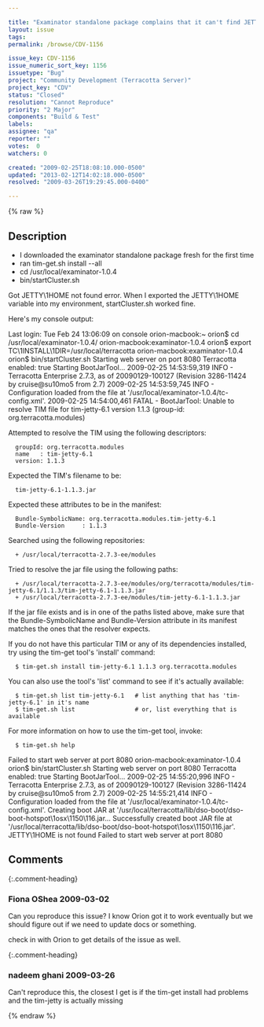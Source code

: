 ```yaml
---

title: "Examinator standalone package complains that it can't find JETTY_HOME when running bin/startCluster.sh"
layout: issue
tags: 
permalink: /browse/CDV-1156

issue_key: CDV-1156
issue_numeric_sort_key: 1156
issuetype: "Bug"
project: "Community Development (Terracotta Server)"
project_key: "CDV"
status: "Closed"
resolution: "Cannot Reproduce"
priority: "2 Major"
components: "Build & Test"
labels: 
assignee: "qa"
reporter: ""
votes:  0
watchers: 0

created: "2009-02-25T18:08:10.000-0500"
updated: "2013-02-12T14:02:18.000-0500"
resolved: "2009-03-26T19:29:45.000-0400"

---
```




{% raw %}



## Description

<div markdown="1" class="description">

- I downloaded the examinator standalone package fresh for the first time
- ran tim-get.sh install --all
- cd /usr/local/examinator-1.0.4
- bin/startCluster.sh

Got JETTY\1HOME not found error.  When I exported the JETTY\1HOME variable into my environment, startCluster.sh worked fine.

Here's my console output:

Last login: Tue Feb 24 13:06:09 on console
orion-macbook:~ orion$ cd /usr/local/examinator-1.0.4/
orion-macbook:examinator-1.0.4 orion$ export TC\1INSTALL\1DIR=/usr/local/terracotta
orion-macbook:examinator-1.0.4 orion$ bin/startCluster.sh
Starting web server on port 8080
Terracotta enabled: true
Starting BootJarTool...
2009-02-25 14:53:59,319 INFO - Terracotta Enterprise 2.7.3, as of 20090129-100127 (Revision 3286-11424 by cruise@su10mo5 from 2.7)
2009-02-25 14:53:59,745 INFO - Configuration loaded from the file at '/usr/local/examinator-1.0.4/tc-config.xml'.
2009-02-25 14:54:00,461 FATAL - BootJarTool: Unable to resolve TIM file for tim-jetty-6.1 version 1.1.3 (group-id: org.terracotta.modules)

   Attempted to resolve the TIM using the following descriptors:

      groupId: org.terracotta.modules
      name   : tim-jetty-6.1
      version: 1.1.3

   Expected the TIM's filename to be:

      tim-jetty-6.1-1.1.3.jar

   Expected these attributes to be in the manifest:

      Bundle-SymbolicName: org.terracotta.modules.tim-jetty-6.1
      Bundle-Version     : 1.1.3

   Searched using the following repositories:

      + /usr/local/terracotta-2.7.3-ee/modules
      
   Tried to resolve the jar file using the following paths:

      + /usr/local/terracotta-2.7.3-ee/modules/org/terracotta/modules/tim-jetty-6.1/1.1.3/tim-jetty-6.1-1.1.3.jar
      + /usr/local/terracotta-2.7.3-ee/modules/tim-jetty-6.1-1.1.3.jar
      
   If the jar file exists and is in one of the paths listed above, make sure that the Bundle-SymbolicName and
   Bundle-Version attribute in its manifest matches the ones that the resolver expects.

   If you do not have this particular TIM or any of its dependencies installed, try using the tim-get tool's 
   'install' command:

      $ tim-get.sh install tim-jetty-6.1 1.1.3 org.terracotta.modules

   You can also use the tool's 'list' command to see if it's actually available:

      $ tim-get.sh list tim-jetty-6.1   # list anything that has 'tim-jetty-6.1' in it's name
      $ tim-get.sh list                 # or, list everything that is available

   For more information on how to use the tim-get tool, invoke:

      $ tim-get.sh help 
Failed to start web server at port 8080
orion-macbook:examinator-1.0.4 orion$ bin/startCluster.sh
Starting web server on port 8080
Terracotta enabled: true
Starting BootJarTool...
2009-02-25 14:55:20,996 INFO - Terracotta Enterprise 2.7.3, as of 20090129-100127 (Revision 3286-11424 by cruise@su10mo5 from 2.7)
2009-02-25 14:55:21,414 INFO - Configuration loaded from the file at '/usr/local/examinator-1.0.4/tc-config.xml'.
Creating boot JAR at '/usr/local/terracotta/lib/dso-boot/dso-boot-hotspot\1osx\1150\116.jar...
Successfully created boot JAR file at '/usr/local/terracotta/lib/dso-boot/dso-boot-hotspot\1osx\1150\116.jar'.
JETTY\1HOME is not found
Failed to start web server at port 8080


</div>

## Comments


{:.comment-heading}
### **Fiona OShea** <span class="date">2009-03-02</span>

<div markdown="1" class="comment">

Can you reproduce this issue?  I know Orion got it to work eventually but we should figure out if we need to update docs or something.

check in with Orion to get details of the issue as well.

</div>


{:.comment-heading}
### **nadeem ghani** <span class="date">2009-03-26</span>

<div markdown="1" class="comment">

Can't reproduce this, the closest I get is if the tim-get install had problems and the tim-jetty is actually missing



</div>



{% endraw %}
